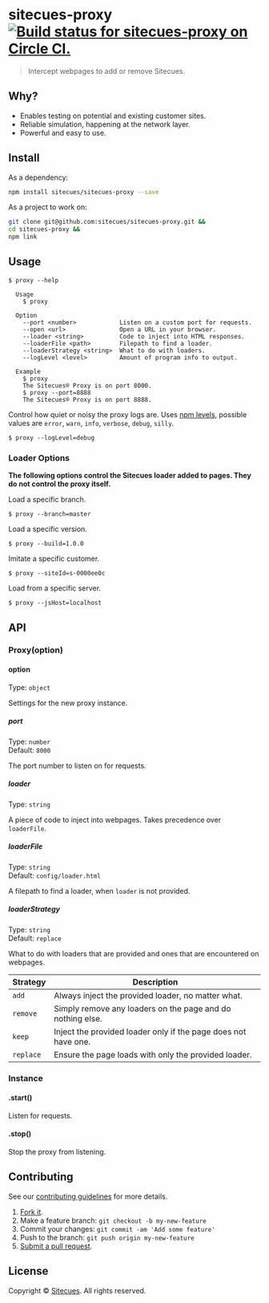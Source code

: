 # sitecues-proxy [![Build status for sitecues-proxy on Circle CI.](https://img.shields.io/circleci/project/sitecues/sitecues-proxy/master.svg "Circle Build Status")](https://circleci.com/gh/sitecues/sitecues-proxy "Sitecues Proxy Builds")

> Intercept webpages to add or remove Sitecues.

## Why?

 - Enables testing on potential and existing customer sites.
 - Reliable simulation, happening at the network layer.
 - Powerful and easy to use.

## Install

As a dependency:

```sh
npm install sitecues/sitecues-proxy --save
```

As a project to work on:

```sh
git clone git@github.com:sitecues/sitecues-proxy.git &&
cd sitecues-proxy &&
npm link
```

## Usage

```
$ proxy --help

  Usage
    $ proxy

  Option
    --port <number>            Listen on a custom port for requests.
    --open <url>               Open a URL in your browser.
    --loader <string>          Code to inject into HTML responses.
    --loaderFile <path>        Filepath to find a loader.
    --loaderStrategy <string>  What to do with loaders.
    --logLevel <level>         Amount of program info to output.

  Example
    $ proxy
    The Sitecues® Proxy is on port 8000.
    $ proxy --port=8888
    The Sitecues® Proxy is on port 8888.
```

Control how quiet or noisy the proxy logs are. Uses [npm levels](https://github.com/winstonjs/winston/blob/master/lib/winston/config/npm-config.js), possible values are `error`, `warn`, `info`, `verbose`, `debug`, `silly`.

```
$ proxy --logLevel=debug
```

### Loader Options

**The following options control the Sitecues loader added to pages. They do not control the proxy itself.**

Load a specific branch.

```
$ proxy --branch=master
```

Load a specific version.

```
$ proxy --build=1.0.0
```

Imitate a specific customer.

```
$ proxy --siteId=s-0000ee0c
```

Load from a specific server.

```
$ proxy --jsHost=localhost
```

## API

### Proxy(option)

#### option

Type: `object`

Settings for the new proxy instance.

##### port

Type: `number`<br>
Default: `8000`

The port number to listen on for requests.

##### loader

Type: `string`

A piece of code to inject into webpages. Takes precedence over `loaderFile`.

##### loaderFile

Type: `string`<br>
Default: `config/loader.html`

A filepath to find a loader, when `loader` is not provided.

##### loaderStrategy

Type: `string`<br>
Default: `replace`

What to do with loaders that are provided and ones that are encountered on webpages.

| Strategy  | Description                                                    |
|-----------|----------------------------------------------------------------|
| `add`     | Always inject the provided loader, no matter what.             |
| `remove`  | Simply remove any loaders on the page and do nothing else.     |
| `keep`    | Inject the provided loader only if the page does not have one. |
| `replace` | Ensure the page loads with only the provided loader.           |

### Instance

#### .start()

Listen for requests.

#### .stop()

Stop the proxy from listening.

## Contributing

See our [contributing guidelines](https://github.com/sitecues/sitecues-proxy/blob/master/CONTRIBUTING.md "The guidelines for participating in this project.") for more details.

1. [Fork it](https://github.com/sitecues/sitecues-proxy/fork).
2. Make a feature branch: `git checkout -b my-new-feature`
3. Commit your changes: `git commit -am 'Add some feature'`
4. Push to the branch: `git push origin my-new-feature`
5. [Submit a pull request](https://github.com/sitecues/sitecues-proxy/compare "Submit code to this project for review.").

## License

Copyright © [Sitecues](https://sitecues.com "Owner of sitecues-proxy."). All rights reserved.
